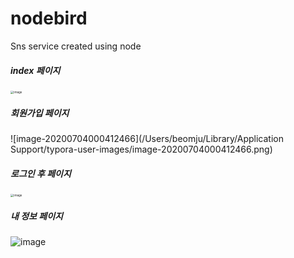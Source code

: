 # nodebird
 Sns service created using node



##### index 페이지

<img src="https://user-images.githubusercontent.com/49308628/86480814-b864bb80-bd89-11ea-9db1-c7453cbc6200.png" alt="image" style="zoom: 33%;" />

##### 회원가입 페이지

![image-20200704000412466](/Users/beomju/Library/Application Support/typora-user-images/image-20200704000412466.png)

##### 로그인 후 페이지

<img src="https://user-images.githubusercontent.com/49308628/86480950-05489200-bd8a-11ea-9874-b1766c0c7318.png" alt="image" style="zoom:33%;" />

##### 내 정보 페이지

![image](https://user-images.githubusercontent.com/49308628/86481008-1d201600-bd8a-11ea-8530-5c9ec0ef0f89.png)


